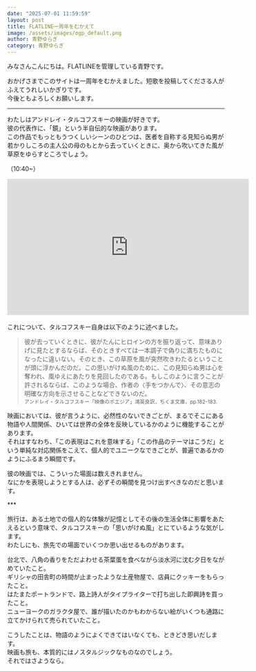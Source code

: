 ```yaml
---
date: "2025-07-01 11:59:59"
layout: post
title: FLATLINE一周年をむかえて
image: /assets/images/ogp_default.png
author: 青野ゆらぎ
category: 青野ゆらぎ
---
```


みなさんこんにちは。FLATLINEを管理している青野です。

おかげさまでこのサイトは一周年をむかえました。短歌を投稿してくださる人がふえてうれしいかぎりです。  
今後ともよろしくお願いします。

---

わたしはアンドレイ・タルコフスキーの映画が好きです。  
彼の代表作に、「鏡」という半自伝的な映画があります。  
この作品でもっともうつくしいシーンのひとつは、医者を自称する見知らぬ男が若かりしころの主人公の母のもとから去っていくときに、奥から吹いてきた風が草原をゆらすところでしょう。

（10:40~）

<div class="responsive-iframe-container">
  <iframe width="560" height="315" src="https://www.youtube.com/embed/NrMINC5xjMs?si=gGPpsjijUEDv7oJF&amp;start=640" title="YouTube video player" frameborder="0" allow="accelerometer; autoplay; clipboard-write; encrypted-media; gyroscope; picture-in-picture; web-share" referrerpolicy="strict-origin-when-cross-origin" allowfullscreen></iframe>
</div>
<br />
これについて、タルコフスキー自身は以下のように述べました。

> 彼が去っていくときに、彼がたんにヒロインの方を振り返って、意味ありげに見たとするならば、そのときすべては一本調子で偽りに満ちたものになったに違いない。そのとき、この草原を風が突然吹きわたるということが頭に浮かんだのだ。この思いがけぬ風のために、この見知らぬ男は心を奪われ、風ゆえにあたりを見回したのである。もしこのように言うことが許されるならば、このような場合、作者の〈手をつかんで〉、その意志の明確な方向を示させることなどできないのだ。
> <br />
> <small>アンドレイ・タルコフスキー「映像のポエジア」鴻英良訳，ちくま文庫，pp.182-183.</small>

映画においては、彼が言うように、必然性のないできごとが、まるでそこにある物語や人間関係、ひいては世界の全体を反映しているかのように機能することがあります。  
それはすなわち、「この表現はこれを意味する」「この作品のテーマはこうだ」という単純な対応関係をこえて、個人的でユニークなできごとが、普遍であるかのようにふるまう瞬間です。

彼の映画では、こういった場面は数えきれません。  
なにかを表現しようとする人は、必ずその瞬間を見つけ出すべきなのだと思います。

\*\*\*

旅行は、ある土地での個人的な体験が記憶としてその後の生活全体に影響をあたえるという意味で、タルコフスキーの「思いがけぬ風」とにているような気がします。  
わたしにも、旅先での場面でいくつか思い出せるものがあります。

台北で、八角の香りをただよわせる茶葉蛋を食べながら淡水河に沈む夕日をながめていたこと。  
ギリシャの田舎町の時間が止まったような土産物屋で、店員にクッキーをもらったこと。  
はたまたポートランドで、路上詩人がタイプライターで打ち出した即興詩を買ったこと。  
ニューヨークのガラクタ屋で、誰が描いたのかもわからない絵がいくつも通路に立てかけられて売られていたこと。

こうしたことは、物語のようによくできてはいなくても、ときどき思いだします。  
映画も旅も、本質的にはノスタルジックなものなのでしょう。  
それではさようなら。
